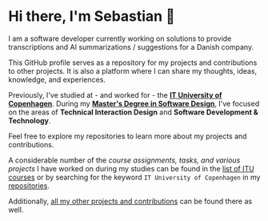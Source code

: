 # Hi there, I'm Sebastian 👋

I am a software developer currently working on solutions to provide transcriptions and AI summarizations / suggestions for a Danish company.

This GitHub profile serves as a repository for my projects and contributions to other projects. It is also a platform where I can share my thoughts, ideas, knowledge, and experiences.

Previously, I've studied at - and worked for - the [**IT University of Copenhagen**](http://en.itu.dk). During my [**Master's Degree in Software Design**](https://en.itu.dk/Programmes/MSc-Programmes/Software-Design#specialisations), I've focused on the areas of **Technical Interaction Design** and **Software Development & Technology**.

Feel free to explore my repositories to learn more about my projects and contributions.

A considerable number of the *course assignments, tasks, and various projects* I have worked on during my studies can be found in the [list of ITU courses](https://github.com/stars/sebastianromano/lists/itu) or by searching for the keyword `IT University of Copenhagen` in my [repositories](https://github.com/sebastianromano?tab=repositories&q=IT+University+of+Copenhagen&type=&language=&sort=).

Additionally, [all my other projects and contributions](https://github.com/sebastianromano?tab=repositories&q=NOT+itu&type=&language=&sort=) can be found there as well.
